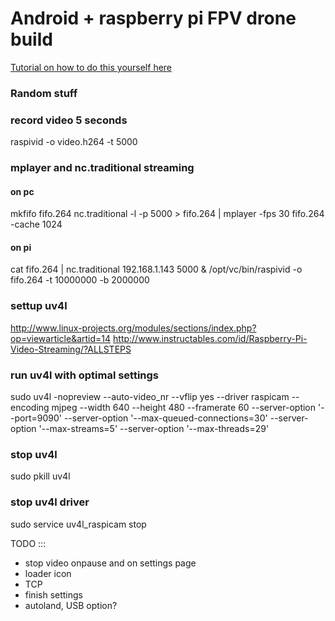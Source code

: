 # Android + raspberry pi FPV drone build

[Tutorial on how to do this yourself here](https://icebirdsoftware.com/blog/how-to-build-a-full-fpv-drone-with-a-raspberry-pi-for-about-200-dollars/)

### Random stuff

### record video 5 seconds
raspivid -o video.h264 -t 5000

### mplayer and nc.traditional streaming
#### on pc

mkfifo fifo.264
nc.traditional -l -p 5000 > fifo.264 | mplayer -fps 30 fifo.264 -cache 1024

#### on pi

cat fifo.264 | nc.traditional 192.168.1.143 5000 & /opt/vc/bin/raspivid -o fifo.264 -t 10000000 -b 2000000

### settup uv4l
http://www.linux-projects.org/modules/sections/index.php?op=viewarticle&artid=14
http://www.instructables.com/id/Raspberry-Pi-Video-Streaming/?ALLSTEPS

### run uv4l with optimal settings
sudo uv4l -nopreview --auto-video_nr --vflip yes --driver raspicam --encoding mjpeg --width 640 --height 480 --framerate 60 --server-option '--port=9090' --server-option '--max-queued-connections=30' --server-option '--max-streams=5' --server-option '--max-threads=29'

### stop uv4l
sudo pkill uv4l

### stop uv4l driver
sudo service uv4l_raspicam stop


TODO ::: 
- stop video onpause and on settings page
- loader icon
- TCP
- finish settings
- autoland, USB option?
